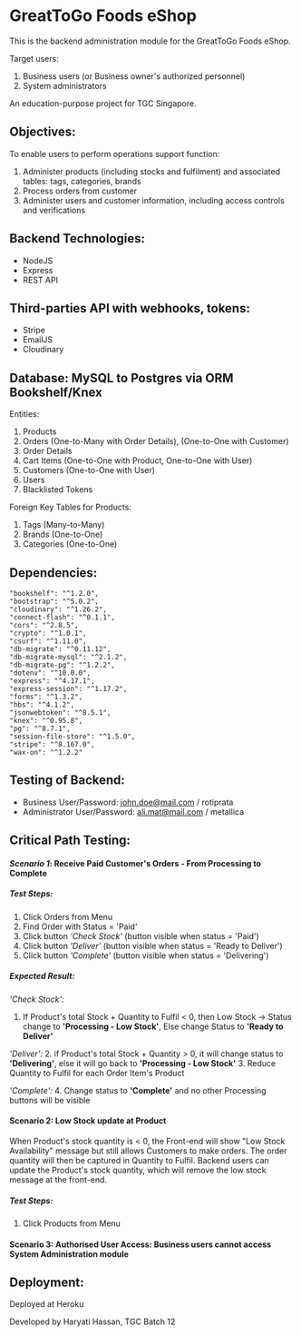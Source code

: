 # GreatToGo Foods eShop
This is the backend administration module for the GreatToGo Foods eShop. 

Target users: 
1. Business users (or Business owner's authorized personnel)
2. System administrators

An education-purpose project for TGC Singapore.

## Objectives:
To enable users to perform operations support function:
1. Administer products (including stocks and fulfilment) and associated tables: tags, categories, brands
2. Process orders from customer
3. Administer users and customer information, including access controls and verifications

## Backend Technologies:
* NodeJS
* Express
* REST API

## Third-parties API with webhooks, tokens:
* Stripe
* EmailJS
* Cloudinary

## Database: MySQL to Postgres via ORM Bookshelf/Knex
Entities:
1. Products
2. Orders (One-to-Many with Order Details), (One-to-One with Customer)
3. Order Details 
4. Cart Items (One-to-One with Product, One-to-One with User)
5. Customers (One-to-One with User)
6. Users
7. Blacklisted Tokens

Foreign Key Tables for Products:
1. Tags (Many-to-Many)
2. Brands (One-to-One)
3. Categories (One-to-One)

## Dependencies: 
    "bookshelf": "^1.2.0",
    "bootstrap": "^5.0.2",
    "cloudinary": "^1.26.2",
    "connect-flash": "^0.1.1",
    "cors": "^2.8.5",
    "crypto": "^1.0.1",
    "csurf": "^1.11.0",
    "db-migrate": "^0.11.12",
    "db-migrate-mysql": "^2.1.2",
    "db-migrate-pg": "^1.2.2",
    "dotenv": "^10.0.0",
    "express": "^4.17.1",
    "express-session": "^1.17.2",
    "forms": "^1.3.2",
    "hbs": "^4.1.2",
    "jsonwebtoken": "^8.5.1",
    "knex": "^0.95.8",
    "pg": "^8.7.1",
    "session-file-store": "^1.5.0",
    "stripe": "^8.167.0",
    "wax-on": "^1.2.2"

## Testing of Backend:
* Business User/Password: john.doe@mail.com / rotiprata
* Administrator User/Password: ali.mat@mail.com / metallica

## Critical Path Testing:
#### **_Scenario 1_**: Receive Paid Customer's Orders - From Processing to Complete
##### Test Steps:
1. Click Orders from Menu
2. Find Order with Status = 'Paid'
3. Click button _'Check Stock'_ (button visible when status = 'Paid')
4. Click button _'Deliver'_ (button visible when status = 'Ready to Deliver')
5. Click button _'Complete'_ (button visible when status = 'Delivering')

##### _Expected Result_: 
_'Check Stock':_ 
1. If Product's total Stock + Quantity to Fulfil < 0, then Low Stock -> Status change to **'Processing - Low Stock'**, 
   Else change Status to **'Ready to Deliver'**

_'Deliver':_ 
2. if Product's total Stock + Quantity > 0, it will change status to **'Delivering'**, else it will go back to **'Processing - Low Stock'**
3. Reduce Quantity to Fulfil for each Order Item's Product

_'Complete':_
4. Change status to **'Complete'** and no other Processing buttons will be visible


#### Scenario 2: Low Stock update at Product
When Product's stock quantity is < 0, the Front-end will show "Low Stock Availability" message but still allows Customers to make orders.  The order quantity will then be captured in Quantity to Fulfil.
Backend users can update the Product's stock quantity, which will remove the low stock message at the front-end.
##### Test Steps:
1. Click Products from Menu



#### Scenario 3: Authorised User Access: Business users cannot access System Administration module

## Deployment: 
Deployed at Heroku

Developed by Haryati Hassan, TGC Batch 12